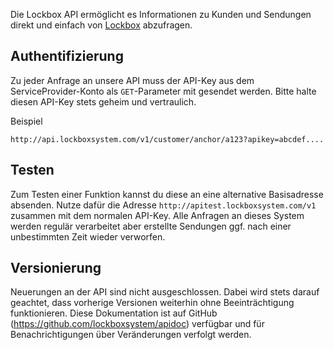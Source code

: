 Die Lockbox API ermöglicht es Informationen zu Kunden und Sendungen direkt und einfach von [Lockbox](http://www.lockboxsystem.com) abzufragen.

## Authentifizierung

Zu jeder Anfrage an unsere API muss der API-Key aus dem ServiceProvider-Konto als `GET`-Parameter mit gesendet werden. Bitte halte diesen API-Key stets geheim und vertraulich.

Beispiel

    http://api.lockboxsystem.com/v1/customer/anchor/a123?apikey=abcdef....

## Testen

Zum Testen einer Funktion kannst du diese an eine alternative Basisadresse absenden. Nutze dafür die Adresse `http://apitest.lockboxsystem.com/v1` zusammen mit dem normalen API-Key. Alle Anfragen an dieses System werden regulär verarbeitet aber erstellte Sendungen ggf. nach einer unbestimmten Zeit wieder verworfen.

## Versionierung

Neuerungen an der API sind nicht ausgeschlossen. Dabei wird stets darauf geachtet, dass vorherige Versionen weiterhin ohne Beeinträchtigung funktionieren. Diese Dokumentation ist auf GitHub (https://github.com/lockboxsystem/apidoc) verfügbar und für Benachrichtigungen über Veränderungen verfolgt werden.